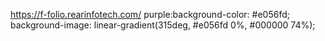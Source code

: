 https://f-folio.rearinfotech.com/
purple:background-color: #e056fd;
background-image: linear-gradient(315deg, #e056fd 0%, #000000 74%);